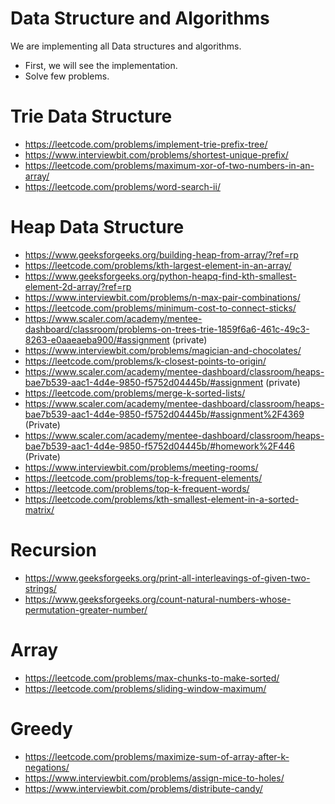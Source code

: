 # Data Structure and Algorithms

We are implementing all Data structures and algorithms.

- First, we will see the implementation.
- Solve few problems.
 

# Trie Data Structure

- https://leetcode.com/problems/implement-trie-prefix-tree/
- https://www.interviewbit.com/problems/shortest-unique-prefix/
- https://leetcode.com/problems/maximum-xor-of-two-numbers-in-an-array/
- https://leetcode.com/problems/word-search-ii/

# Heap Data Structure
- https://www.geeksforgeeks.org/building-heap-from-array/?ref=rp
- https://leetcode.com/problems/kth-largest-element-in-an-array/
- https://www.geeksforgeeks.org/python-heapq-find-kth-smallest-element-2d-array/?ref=rp
- https://www.interviewbit.com/problems/n-max-pair-combinations/
- https://leetcode.com/problems/minimum-cost-to-connect-sticks/
- https://www.scaler.com/academy/mentee-dashboard/classroom/problems-on-trees-trie-1859f6a6-461c-49c3-8263-e0aaeaeba900/#assignment (private)
- https://www.interviewbit.com/problems/magician-and-chocolates/
- https://leetcode.com/problems/k-closest-points-to-origin/
- https://www.scaler.com/academy/mentee-dashboard/classroom/heaps-bae7b539-aac1-4d4e-9850-f5752d04445b/#assignment (private)
- https://leetcode.com/problems/merge-k-sorted-lists/
- https://www.scaler.com/academy/mentee-dashboard/classroom/heaps-bae7b539-aac1-4d4e-9850-f5752d04445b/#assignment%2F4369 (Private)
- https://www.scaler.com/academy/mentee-dashboard/classroom/heaps-bae7b539-aac1-4d4e-9850-f5752d04445b/#homework%2F446 (Private)
- https://www.interviewbit.com/problems/meeting-rooms/
- https://leetcode.com/problems/top-k-frequent-elements/
- https://leetcode.com/problems/top-k-frequent-words/
- https://leetcode.com/problems/kth-smallest-element-in-a-sorted-matrix/



# Recursion
- https://www.geeksforgeeks.org/print-all-interleavings-of-given-two-strings/
- https://www.geeksforgeeks.org/count-natural-numbers-whose-permutation-greater-number/


# Array
- https://leetcode.com/problems/max-chunks-to-make-sorted/
- https://leetcode.com/problems/sliding-window-maximum/


# Greedy
- https://leetcode.com/problems/maximize-sum-of-array-after-k-negations/
- https://www.interviewbit.com/problems/assign-mice-to-holes/
- https://www.interviewbit.com/problems/distribute-candy/